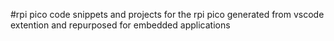 #rpi pico 
code snippets and projects for the rpi pico 
generated from vscode extention and repurposed for embedded applications

